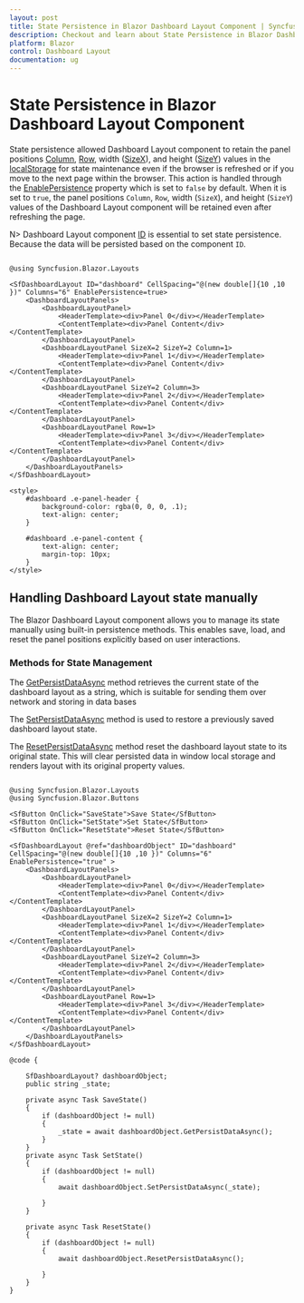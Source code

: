 ```yaml
---
layout: post
title: State Persistence in Blazor Dashboard Layout Component | Syncfusion
description: Checkout and learn about State Persistence in Blazor Dashboard Layout component in Blazor Server App and Blazor WebAssembly App.
platform: Blazor
control: Dashboard Layout
documentation: ug
---
```


# State Persistence in Blazor Dashboard Layout Component

State persistence allowed Dashboard Layout component to retain the panel positions [Column](https://help.syncfusion.com/cr/blazor/Syncfusion.Blazor.Layouts.DashboardLayoutPanel.html#Syncfusion_Blazor_Layouts_DashboardLayoutPanel_Column), [Row](https://help.syncfusion.com/cr/blazor/Syncfusion.Blazor.Layouts.DashboardLayoutPanel.html#Syncfusion_Blazor_Layouts_DashboardLayoutPanel_Row), width ([SizeX](https://help.syncfusion.com/cr/blazor/Syncfusion.Blazor.Layouts.DashboardLayoutPanel.html#Syncfusion_Blazor_Layouts_DashboardLayoutPanel_SizeX)), and height ([SizeY](https://help.syncfusion.com/cr/blazor/Syncfusion.Blazor.Layouts.DashboardLayoutPanel.html#Syncfusion_Blazor_Layouts_DashboardLayoutPanel_SizeY)) values in the [localStorage](https://www.w3schools.com/html/html5_webstorage.asp) for state maintenance even if the browser is refreshed or if you move to the next page within the browser. This action is handled through the [EnablePersistence](https://help.syncfusion.com/cr/blazor/Syncfusion.Blazor.Layouts.SfDashboardLayout.html#Syncfusion_Blazor_Layouts_SfDashboardLayout_EnablePersistence) property which is set to `false` by default. When it is set to `true`, the panel positions `Column`, `Row`, width (`SizeX`), and height (`SizeY`) values of the Dashboard Layout component will be retained even after refreshing the page.

N> Dashboard Layout component [ID](https://help.syncfusion.com/cr/blazor/Syncfusion.Blazor.Layouts.SfDashboardLayout.html#Syncfusion_Blazor_Layouts_SfDashboardLayout_ID) is essential to set state persistence. Because the data will be persisted based on the component `ID`.

```cshtml

@using Syncfusion.Blazor.Layouts

<SfDashboardLayout ID="dashboard" CellSpacing="@(new double[]{10 ,10 })" Columns="6" EnablePersistence=true>
    <DashboardLayoutPanels>
        <DashboardLayoutPanel>
            <HeaderTemplate><div>Panel 0</div></HeaderTemplate>
            <ContentTemplate><div>Panel Content</div></ContentTemplate>
        </DashboardLayoutPanel>
        <DashboardLayoutPanel SizeX=2 SizeY=2 Column=1>
            <HeaderTemplate><div>Panel 1</div></HeaderTemplate>
            <ContentTemplate><div>Panel Content</div></ContentTemplate>
        </DashboardLayoutPanel>
        <DashboardLayoutPanel SizeY=2 Column=3>
            <HeaderTemplate><div>Panel 2</div></HeaderTemplate>
            <ContentTemplate><div>Panel Content</div></ContentTemplate>
        </DashboardLayoutPanel>
        <DashboardLayoutPanel Row=1>
            <HeaderTemplate><div>Panel 3</div></HeaderTemplate>
            <ContentTemplate><div>Panel Content</div></ContentTemplate>
        </DashboardLayoutPanel>
    </DashboardLayoutPanels>
</SfDashboardLayout>

<style>
    #dashboard .e-panel-header {
        background-color: rgba(0, 0, 0, .1);
        text-align: center;
    }

    #dashboard .e-panel-content {
        text-align: center;
        margin-top: 10px;
    }
</style>

```

## Handling Dashboard Layout state manually

The Blazor Dashboard Layout component allows you to manage its state manually using built-in persistence methods. This enables save, load, and reset the panel positions explicitly based on user interactions.

### Methods for State Management

The [GetPersistDataAsync](https://help.syncfusion.com/cr/blazor/Syncfusion.Blazor.Layouts.SfDashboardLayout.html#Syncfusion_Blazor_Layouts_SfDashboardLayout_GetPersistDataAsync) method retrieves the current state of the dashboard layout as a string, which is suitable for sending them over network and storing in data bases

The [SetPersistDataAsync](https://help.syncfusion.com/cr/blazor/Syncfusion.Blazor.Layouts.SfDashboardLayout.html#Syncfusion_Blazor_Layouts_SfDashboardLayout_SetPersistDataAsync) method is used to restore a previously saved dashboard layout state.

The [ResetPersistDataAsync](https://help.syncfusion.com/cr/blazor/Syncfusion.Blazor.Layouts.SfDashboardLayout.html#Syncfusion_Blazor_Layouts_SfDashboardLayout_ResetPersistDataAsync) method reset the dashboard layout state to its original state. This will clear persisted data in window local storage and renders layout with its original property values.

```cshtml

@using Syncfusion.Blazor.Layouts
@using Syncfusion.Blazor.Buttons

<SfButton OnClick="SaveState">Save State</SfButton>
<SfButton OnClick="SetState">Set State</SfButton>
<SfButton OnClick="ResetState">Reset State</SfButton>

<SfDashboardLayout @ref="dashboardObject" ID="dashboard" CellSpacing="@(new double[]{10 ,10 })" Columns="6" EnablePersistence="true" >
    <DashboardLayoutPanels>
        <DashboardLayoutPanel>
            <HeaderTemplate><div>Panel 0</div></HeaderTemplate>
            <ContentTemplate><div>Panel Content</div></ContentTemplate>
        </DashboardLayoutPanel>
        <DashboardLayoutPanel SizeX=2 SizeY=2 Column=1>
            <HeaderTemplate><div>Panel 1</div></HeaderTemplate>
            <ContentTemplate><div>Panel Content</div></ContentTemplate>
        </DashboardLayoutPanel>
        <DashboardLayoutPanel SizeY=2 Column=3>
            <HeaderTemplate><div>Panel 2</div></HeaderTemplate>
            <ContentTemplate><div>Panel Content</div></ContentTemplate>
        </DashboardLayoutPanel>
        <DashboardLayoutPanel Row=1>
            <HeaderTemplate><div>Panel 3</div></HeaderTemplate>
            <ContentTemplate><div>Panel Content</div></ContentTemplate>
        </DashboardLayoutPanel>
    </DashboardLayoutPanels>
</SfDashboardLayout>

@code {
    
    SfDashboardLayout? dashboardObject;
    public string _state;
    
    private async Task SaveState()
    {
        if (dashboardObject != null)
        {
            _state = await dashboardObject.GetPersistDataAsync();
        }
    }
    private async Task SetState()
    {
        if (dashboardObject != null)
        {
            await dashboardObject.SetPersistDataAsync(_state);

        }
    }
    
    private async Task ResetState()
    {
        if (dashboardObject != null)
        {
            await dashboardObject.ResetPersistDataAsync();

        }
    }
}

```